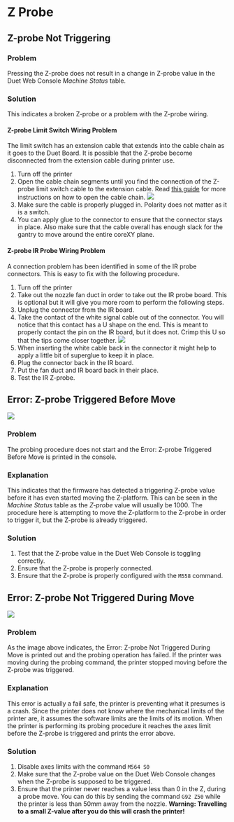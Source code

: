 # Z Probe

## Z-probe Not Triggering

### Problem

Pressing the Z-probe does not result in a change in Z-probe value in the Duet Web Console _Machine Status_ table.

### Solution

This indicates a broken Z-probe or a problem with the Z-probe wiring. 

#### Z-probe Limit Switch Wiring Problem

The limit switch has an extension cable that extends into the cable chain as it goes to the Duet Board. It is possible that the Z-probe become disconnected from the extension cable during printer use.

1. Turn off the printer
2. Open the cable chain segments until you find the connection of the Z-probe limit switch cable to the extension cable. Read [this guide]() for more instructions on how to open the cable chain.  ![](../.gitbook/assets/zprobeconnector%20%281%29.jpg) 
3. Make sure the cable is properly plugged in. Polarity does not matter as it is a switch.
4. You can apply glue to the connector to ensure that the connector stays in place. Also make sure that the cable overall has enough slack for the gantry to move around the entire coreXY plane.

#### Z-probe IR Probe Wiring Problem

A connection problem has been identified in some of the IR probe connectors. This is easy to fix with the following procedure.

1. Turn off the printer
2. Take out the nozzle fan duct in order to take out the IR probe board. This is optional but it will give you more room to perform the following steps.
3. Unplug the connector from the IR board.
4. Take the contact of the white signal cable out of the connector. You will notice that this contact has a U shape on the end. This is meant to properly contact the pin on the IR board, but it does not. Crimp this U so that the tips come closer together.  ![](../.gitbook/assets/z-probecable.jpg) 
5. When inserting the white cable back in the connector it might help to apply a little bit of superglue to keep it in place.
6. Plug the connector back in the IR board.
7. Put the fan duct and IR board back in their place.
8. Test the IR Z-probe.

## Error: Z-probe Triggered Before Move

![](../.gitbook/assets/errorzprobetriggeredbefore.png)

### Problem

The probing procedure does not start and the Error: Z-probe Triggered Before Move is  printed in the console.

### Explanation

This indicates that the firmware has detected a triggering Z-probe value before it has even started moving the Z-platform. This can be seen in the _Machine Status_ table as the _Z-probe_ value will usually be 1000. The procedure here is attempting to move the Z-platform to the Z-probe in order to trigger it, but the Z-probe is already triggered.

### Solution

1. Test that the Z-probe value in the Duet Web Console is toggling correctly.
2. Ensure that the Z-probe is properly connected.
3. Ensure that the Z-probe is properly configured with the `M558` command.

## Error: Z-probe Not Triggered During Move

![](../.gitbook/assets/errorzprobenottriggered.png)

### Problem

As the image above indicates, the Error: Z-probe Not Triggered During Move is printed out and the probing operation has failed. If the printer was moving during the probing command, the printer stopped moving before the Z-probe was triggered.

### Explanation

This error is actually a fail safe, the printer is preventing what it presumes is a crash. Since the printer does not know where the mechanical limits of the printer are, it assumes the software limits are the limits of its motion. When the printer is performing its probing procedure it reaches the axes limit before the Z-probe is triggered and prints the error above.  

### Solution

1. Disable axes limits with the command `M564 S0`
2. Make sure that the Z-probe value on the Duet Web Console changes when the Z-probe is supposed to be triggered.
3. Ensure that the printer never reaches a value less than 0 in the Z, during a probe move. You can do this by sending the command `G92 Z50` while the printer is less than 50mm away from the nozzle. **Warning: Travelling to a small Z-value after you do this will crash the printer!**

